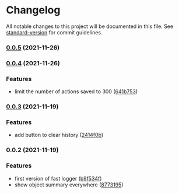 # Changelog

All notable changes to this project will be documented in this file. See [standard-version](https://github.com/conventional-changelog/standard-version) for commit guidelines.

### [0.0.5](https://github.com/Aeolun/fast-redux-logger/compare/v0.0.4...v0.0.5) (2021-11-26)

### [0.0.4](https://github.com/Aeolun/fast-redux-logger/compare/v0.0.3...v0.0.4) (2021-11-26)


### Features

* limit the number of actions saved to 300 ([641b753](https://github.com/Aeolun/fast-redux-logger/commit/641b7530557f79059c9969db96f9b0b5123d5524))

### [0.0.3](https://github.com/Aeolun/fast-redux-logger/compare/v0.0.2...v0.0.3) (2021-11-19)


### Features

* add button to clear history ([2414f0b](https://github.com/Aeolun/fast-redux-logger/commit/2414f0bf927106771aba546b58db7114a12b1948))

### 0.0.2 (2021-11-19)


### Features

* first version of fast logger ([b9f534f](https://github.com/Aeolun/fast-redux-logger/commit/b9f534fb2d92fb757b3ea93ab510ac64a9049930))
* show object summary everywhere ([8773195](https://github.com/Aeolun/fast-redux-logger/commit/877319545d2b5f6aeae79df912cf1523466a224a))
